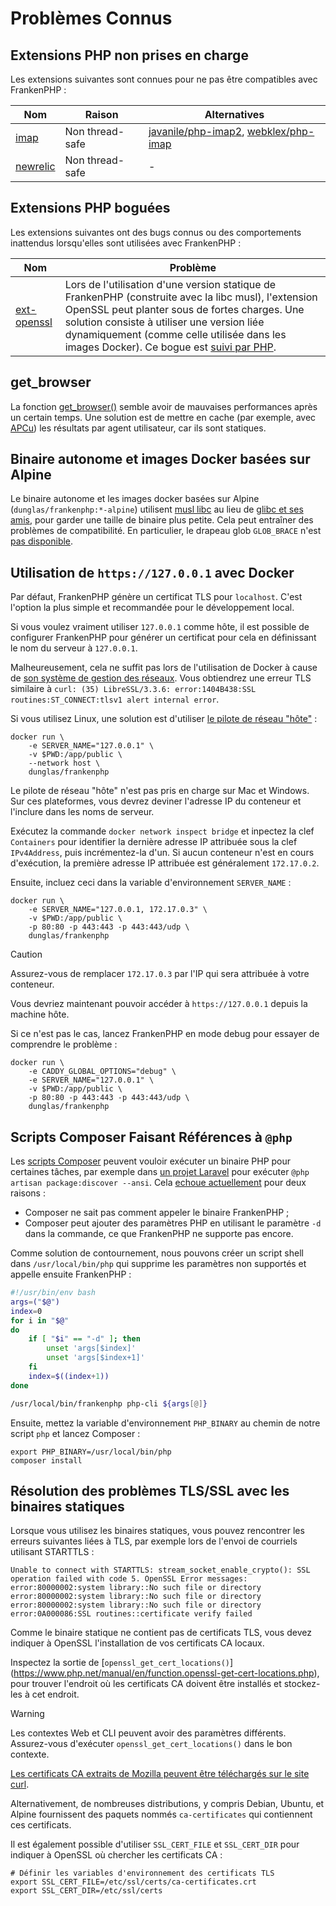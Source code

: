 # Problèmes Connus

## Extensions PHP non prises en charge

Les extensions suivantes sont connues pour ne pas être compatibles avec FrankenPHP :

| Nom                                                                                                         | Raison          | Alternatives                                                                                                         |
|-------------------------------------------------------------------------------------------------------------|-----------------|----------------------------------------------------------------------------------------------------------------------|
| [imap](https://www.php.net/manual/en/imap.installation.php)                                                 | Non thread-safe | [javanile/php-imap2](https://github.com/javanile/php-imap2), [webklex/php-imap](https://github.com/Webklex/php-imap) |
| [newrelic](https://docs.newrelic.com/docs/apm/agents/php-agent/getting-started/introduction-new-relic-php/) | Non thread-safe | -                                                                                                                    |

## Extensions PHP boguées

Les extensions suivantes ont des bugs connus ou des comportements inattendus lorsqu'elles sont utilisées avec FrankenPHP :

| Nom                                                           | Problème                                                                                                                                                                                                                                                                                                                                      |
|---------------------------------------------------------------|-----------------------------------------------------------------------------------------------------------------------------------------------------------------------------------------------------------------------------------------------------------------------------------------------------------------------------------------------|
| [ext-openssl](https://www.php.net/manual/fr/book.openssl.php) | Lors de l'utilisation d'une version statique de FrankenPHP (construite avec la libc musl), l'extension OpenSSL peut planter sous de fortes charges. Une solution consiste à utiliser une version liée dynamiquement (comme celle utilisée dans les images Docker). Ce bogue est [suivi par PHP](https://github.com/php/php-src/issues/13648). |

## get_browser

La fonction [get_browser()](https://www.php.net/manual/fr/function.get-browser.php) semble avoir de mauvaises performances après un certain temps. Une solution est de mettre en cache (par exemple, avec [APCu](https://www.php.net/manual/en/book.apcu.php)) les résultats par agent utilisateur, car ils sont statiques.

## Binaire autonome et images Docker basées sur Alpine

Le binaire autonome et les images docker basées sur Alpine (`dunglas/frankenphp:*-alpine`) utilisent [musl libc](https://musl.libc.org/) au lieu de [glibc et ses amis](https://www.etalabs.net/compare_libcs.html), pour garder une taille de binaire plus petite. Cela peut entraîner des problèmes de compatibilité. En particulier, le drapeau glob `GLOB_BRACE` n'est [pas disponible](https://www.php.net/manual/fr/function.glob.php).

## Utilisation de `https://127.0.0.1` avec Docker

Par défaut, FrankenPHP génère un certificat TLS pour `localhost`.
C'est l'option la plus simple et recommandée pour le développement local.

Si vous voulez vraiment utiliser `127.0.0.1` comme hôte, il est possible de configurer FrankenPHP pour générer un certificat pour cela en définissant le nom du serveur à `127.0.0.1`.

Malheureusement, cela ne suffit pas lors de l'utilisation de Docker à cause de [son système de gestion des réseaux](https://docs.docker.com/network/).
Vous obtiendrez une erreur TLS similaire à `curl: (35) LibreSSL/3.3.6: error:1404B438:SSL routines:ST_CONNECT:tlsv1 alert internal error`.

Si vous utilisez Linux, une solution est d'utiliser [le pilote de réseau "hôte"](https://docs.docker.com/network/network-tutorial-host/) :

```console
docker run \
    -e SERVER_NAME="127.0.0.1" \
    -v $PWD:/app/public \
    --network host \
    dunglas/frankenphp
```

Le pilote de réseau "hôte" n'est pas pris en charge sur Mac et Windows. Sur ces plateformes, vous devrez deviner l'adresse IP du conteneur et l'inclure dans les noms de serveur.

Exécutez la commande `docker network inspect bridge` et inpectez la clef `Containers` pour identifier la dernière adresse IP attribuée sous la clef `IPv4Address`, puis incrémentez-la d'un. Si aucun conteneur n'est en cours d'exécution, la première adresse IP attribuée est généralement `172.17.0.2`.

Ensuite, incluez ceci dans la variable d'environnement `SERVER_NAME` :

```console
docker run \
    -e SERVER_NAME="127.0.0.1, 172.17.0.3" \
    -v $PWD:/app/public \
    -p 80:80 -p 443:443 -p 443:443/udp \
    dunglas/frankenphp
```

> [!CAUTION]
>
> Assurez-vous de remplacer `172.17.0.3` par l'IP qui sera attribuée à votre conteneur.

Vous devriez maintenant pouvoir accéder à `https://127.0.0.1` depuis la machine hôte.

Si ce n'est pas le cas, lancez FrankenPHP en mode debug pour essayer de comprendre le problème :

```console
docker run \
    -e CADDY_GLOBAL_OPTIONS="debug" \
    -e SERVER_NAME="127.0.0.1" \
    -v $PWD:/app/public \
    -p 80:80 -p 443:443 -p 443:443/udp \
    dunglas/frankenphp
```

## Scripts Composer Faisant Références à `@php`

Les [scripts Composer](https://getcomposer.org/doc/articles/scripts.md) peuvent vouloir exécuter un binaire PHP pour certaines tâches, par exemple dans [un projet Laravel](laravel.md) pour exécuter `@php artisan package:discover --ansi`. Cela [echoue actuellement](https://github.com/dunglas/frankenphp/issues/483#issuecomment-1899890915) pour deux raisons :

* Composer ne sait pas comment appeler le binaire FrankenPHP ;
* Composer peut ajouter des paramètres PHP en utilisant le paramètre `-d` dans la commande, ce que FrankenPHP ne supporte pas encore.

Comme solution de contournement, nous pouvons créer un script shell dans `/usr/local/bin/php` qui supprime les paramètres non supportés et appelle ensuite FrankenPHP :

```bash
#!/usr/bin/env bash
args=("$@")
index=0
for i in "$@"
do
    if [ "$i" == "-d" ]; then
        unset 'args[$index]'
        unset 'args[$index+1]'
    fi
    index=$((index+1))
done

/usr/local/bin/frankenphp php-cli ${args[@]}
```

Ensuite, mettez la variable d'environnement `PHP_BINARY` au chemin de notre script `php` et lancez Composer :

```console
export PHP_BINARY=/usr/local/bin/php
composer install
```

## Résolution des problèmes TLS/SSL avec les binaires statiques

Lorsque vous utilisez les binaires statiques, vous pouvez rencontrer les erreurs suivantes liées à TLS, par exemple lors de l'envoi de courriels utilisant STARTTLS :

```text
Unable to connect with STARTTLS: stream_socket_enable_crypto(): SSL operation failed with code 5. OpenSSL Error messages:
error:80000002:system library::No such file or directory
error:80000002:system library::No such file or directory
error:80000002:system library::No such file or directory
error:0A000086:SSL routines::certificate verify failed
```

Comme le binaire statique ne contient pas de certificats TLS, vous devez indiquer à OpenSSL l'installation de vos certificats CA locaux.

Inspectez la sortie de [`openssl_get_cert_locations()`] (https://www.php.net/manual/en/function.openssl-get-cert-locations.php),
pour trouver l'endroit où les certificats CA doivent être installés et stockez-les à cet endroit.

> [!WARNING]
>
> Les contextes Web et CLI peuvent avoir des paramètres différents.
> Assurez-vous d'exécuter `openssl_get_cert_locations()` dans le bon contexte.

[Les certificats CA extraits de Mozilla peuvent être téléchargés sur le site curl](https://curl.se/docs/caextract.html).

Alternativement, de nombreuses distributions, y compris Debian, Ubuntu, et Alpine fournissent des paquets nommés `ca-certificates` qui contiennent ces certificats.

Il est également possible d'utiliser `SSL_CERT_FILE` et `SSL_CERT_DIR` pour indiquer à OpenSSL où chercher les certificats CA :

```console
# Définir les variables d'environnement des certificats TLS
export SSL_CERT_FILE=/etc/ssl/certs/ca-certificates.crt
export SSL_CERT_DIR=/etc/ssl/certs
```

